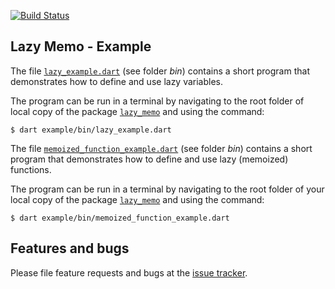 

[![Build Status](https://travis-ci.com/simphotonics/lazy_memo.svg?branch=main)](https://travis-ci.com/simphotonics/lazy_memo)

## Lazy Memo - Example
The file [`lazy_example.dart`][lazy_example.dart] (see folder *bin*) contains a short program that demonstrates how to
define and use lazy variables.

The program can be run in a terminal by navigating to the
root folder of local copy of the package [`lazy_memo`][lazy_memo] and using the command:
```Console
$ dart example/bin/lazy_example.dart
```
The file [`memoized_function_example.dart`][memoized_function_example.dart]
(see folder *bin*) contains a short program that demonstrates how to
define and use lazy (memoized) functions.

The program can be run in a terminal by navigating to the
root folder of your local copy of the package
[`lazy_memo`][lazy_memo] and using the command:
```Console
$ dart example/bin/memoized_function_example.dart
```



## Features and bugs
Please file feature requests and bugs at the [issue tracker].

[issue tracker]: https://github.com/simphotonics/lazy_memo/issues

[lazy_example.dart]: https://github.com/simphotonics/lazy_memo/blob/master/example/bin/lazy_example.dart

[lazy_memo]: https://pub.dev/packages/lazy_memo

[memoized_function_example.dart]: https://github.com/simphotonics/lazy_memo/blob/master/example/bin/memoized_function_example.dart